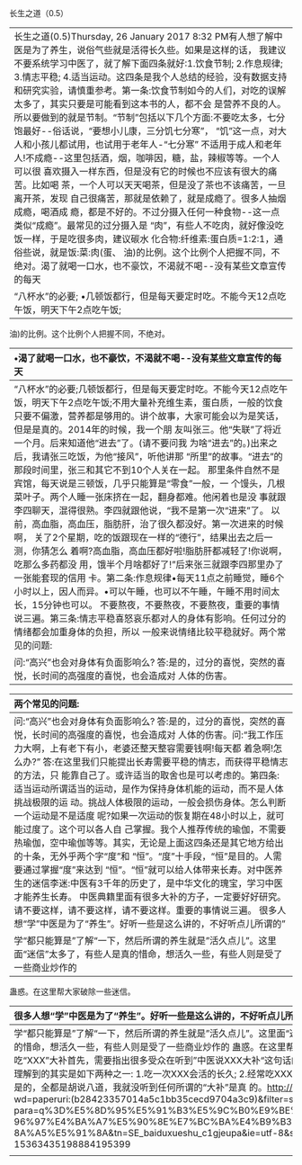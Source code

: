 长生之道（0.5）

|  |
| :--- |
| 长生之道\(0.5\)Thursday, 26 January 2017 8:32 PM有人想了解中医是为了养生，说俗气些就是活得长久些。如果是这样的话， 我建议不要系统学习中医了，就了解下面四条就好:1.饮食节制; 2.作息规律; 3.情志平稳; 4.适当运动。这四条是我个人总结的经验，没有数据支持和研究实验，请慎重参考。第一条:饮食节制如今的人们，对吃的误解太多了，其实只要是可能看到这本书的人，都不会 是营养不良的人。所以要做到的就是节制。“节制”包括以下几个方面:不要吃太多，七分饱最好--俗话说，“要想小儿康，三分饥七分寒”， “饥”这一点，对大人和小孩儿都试用，也试用于老年人-“七分寒” 不适用于成人和老年人!不成瘾--这里包括酒，烟，咖啡因，糖，盐，辣椒等等。一个人可以很 喜欢摄入一样东西，但是没有它的时候也不应该有很大的痛苦。比如喝 茶，一个人可以天天喝茶，但是没了茶也不该痛苦，一旦离开茶，发现 自己很痛苦，那就是依赖了，就是成瘾了。很多人抽烟成瘾，喝酒成 瘾，都是不好的。不过分摄入任何一种食物--这一点类似“成瘾”。最常见的过分摄入是 “肉”，有些人不吃肉，就好像没吃饭一样，于是吃很多肉，建议碳水 化合物:纤维素:蛋白质=1:2:1，通俗些说，就是饭:菜:肉\(蛋、 油\)的比例。这个比例个人把握不同，不绝对。渴了就喝一口水，也不豪饮，不渴就不喝--没有某些文章宣传的每天 |
| “八杯水”的必要; •几顿饭都行，但是每天要定时吃。不能今天12点吃午饭，明天下午2点吃午饭; |

油\)的比例。这个比例个人把握不同，不绝对。

| •渴了就喝一口水，也不豪饮，不渴就不喝--没有某些文章宣传的每天 |
| :--- |
| “八杯水”的必要;几顿饭都行，但是每天要定时吃。不能今天12点吃午饭，明天下午2点吃午饭;不用大量补充维生素，蛋白质，一般的饮食只要不偏激，营养都是够用的。讲个故事，大家可能会以为是笑话，但是是真的。2014年的时候，我一个朋 友叫张三。他“失联”了将近一个月。后来知道他“进去”了。\(请不要问我 为啥“进去”的。\)出来之后，我请张三吃饭，为他“接风”，听他讲那 “所里”的故事。“进去”的那段时间里，张三和其它不到10个人关在一起。 那里条件自然不是宾馆，每天说是三顿饭，几乎只能算是“零食”一般，一 个馒头，几根菜叶子。两个人睡一张床挤在一起，翻身都难。他闲着也是没 事就跟李四聊天，混得很熟。李四就跟他说，“我不是第一次“进来”了。 以前，高血脂，高血压，脂肪肝，治了很久都没好。第一次进来的时候啊， 关了2个星期，吃的饭跟现在一样的“德行”，结果出去之后一测，你猜怎么 着啊?高血脂，高血压都好啦!脂肪肝都减轻了!你说啊，吃那么多药都没 用，饿半个月啥都好了!”后来张三就跟李四那里办了一张能套现的信用 卡。第二条:作息规律•每天11点之前睡觉，睡6个小时以上，因人而异。•可以午睡，也可以不午睡，午睡不用时间太长，15分钟也可以。 不要熬夜，不要熬夜，不要熬夜，重要的事情说三遍。第三条:情志平稳喜怒哀乐都对人的身体有影响。任何过分的情绪都会加重身体的负担，所以 一般来说情绪比较平稳就好。两个常见的问题: |
| 问:“高兴”也会对身体有负面影响么? 答:是的，过分的喜悦，突然的喜悦，长时间的高强度的喜悦，也会造成对 人体的伤害。 |

| 两个常见的问题: |
| :--- |
| 问:“高兴”也会对身体有负面影响么? 答:是的，过分的喜悦，突然的喜悦，长时间的高强度的喜悦，也会造成对 人体的伤害。问:“我工作压力大啊，上有老下有小，老婆还整天整容需要钱啊!每天都 着急啊!怎么办?” 答:在这里我们只能提出长寿需要平稳的情志，而获得平稳情志的方法，只 能靠自己了。或许适当的取舍也是可以考虑的。第四条:适当运动所谓适当的运动，是作为保持身体机能的运动，而不是人体挑战极限的运 动。挑战人体极限的运动，一般会损伤身体。怎么判断一个运动是不是适度 呢?如果一次运动的恢复期在48小时以上，就可能过度了。这个可以各人自 己掌握。我个人推荐传统的瑜伽，不需要热瑜伽，空中瑜伽等等。其实，无论是上面这四条还是其它地方给出的十条，无外乎两个字“度”和 “恒”。“度”十手段，“恒”是目的。人需要通过掌握“度”来达到 “恒”。“恒”就可以给人体带来长寿。对中医养生的迷信李迷:中医有3千年的历史了，是中华文化的瑰宝，学习中医才能养生长寿。 中医典籍里面有很多大补的方子，一定要好好研究。请不要这样，请不要这样，请不要这样。重要的事情说三遍。 很多人想“学”中医是为了“养生”。好听一些是这么讲的，不好听点儿所谓的” |
| 学“都只能算是”了解“一下，然后所谓的养生就是”活久点儿”。这里面“迷信”太多了，有些人是真的惜命，想活久一些，有些人则是受了一些商业炒作的 |

蛊惑。在这里帮大家破除一些迷信。

| 很多人想“学”中医是为了“养生”。好听一些是这么讲的，不好听点儿所谓的” |
| :--- |
| 学“都只能算是”了解“一下，然后所谓的养生就是”活久点儿”。这里面“迷信”太多了，有些人是真的惜命，想活久一些，有些人则是受了一些商业炒作的 蛊惑。在这里帮大家破除一些迷信。吃“XXX”大补首先，需要指出很多受众在听到”中医说XXX大补“这句话的时候，他们潜 意识里面理解到的其实是如下两种之一:  1.吃一次XXX会活的长久;  2.经常吃XXX会活的长久;请不要相信，是的，全都是胡说八道，我就没听到任何所谓的“大补”是真 的。http://xueshu.baidu.com/s? wd=paperuri:\(b28423357014a5c1bb35cecd9704a3c9\)&filter=sc\_long\_sign&sc\_ks\_ para=q%3D%E5%8D%95%E5%91%B3%E5%9C%B0%E9%BE%99%E6%B2%BB%E7% 96%97%E4%BA%A7%E5%90%8E%E7%BC%BA%E4%B9%B320%E4%BE%8B%E6% 8A%A5%E5%91%8A&tn=SE\_baiduxueshu\_c1gjeupa&ie=utf-8&sc\_us= 15363435198884195399 |
|  |



